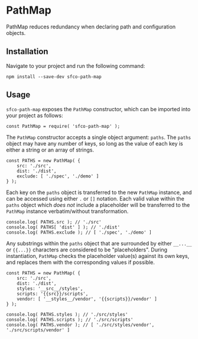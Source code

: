 # PathMap
PathMap reduces redundancy when declaring path and configuration objects.

## Installation
Navigate to your project and run the following command:

`npm install --save-dev sfco-path-map`

## Usage
`sfco-path-map` exposes the `PathMap` constructor, which can be imported into your project as follows:

`const PathMap = require( 'sfco-path-map' );`

The `PathMap` constructor accepts a single object argument: `paths`. The `paths` object may have any number of keys, so long as the value of each key is either a string or an array of strings.

```
const PATHS = new PathMap( {
	src: './src',
	dist: './dist',
	exclude: [ './spec', './demo' ]
} );
```

Each key on the `paths` object is transferred to the new `PathMap` instance, and can be accessed using either `.` or `[]` notation. Each valid value within the `paths` object which *does not* include a placeholder will be transferred to the `PathMap` instance verbatim/without transformation.

```
console.log( PATHS.src ); // './src'
console.log( PATHS[ 'dist' ] ); // './dist'
console.log( PATHS.exclude ); // [ './spec', './demo' ]
```

Any substrings within the `paths` object that are surrounded by either `__...__` or `{{...}}` characters are considered to be "placeholders". During instantiation, `PathMap` checks the placeholder value(s) against its own keys, and replaces them with the corresponding values if possible.

```
const PATHS = new PathMap( {
	src: './src',
	dist: './dist',
	styles: '__src__/styles',
	scripts: '{{src}}/scripts',
	vendor: [ '__styles__/vendor', '{{scripts}}/vendor' ]
} );

console.log( PATHS.styles ); // './src/styles'
console.log( PATHS.scripts ); // './src/scripts'
console.log( PATHS.vendor ); // [ './src/styles/vendor', './src/scripts/vendor' ]
```
